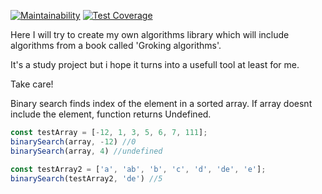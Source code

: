 [![Maintainability](https://api.codeclimate.com/v1/badges/8b8d7e2467ca7fc16fb8/maintainability)](https://codeclimate.com/github/nofacez/algorithms/maintainability)
[![Test Coverage](https://api.codeclimate.com/v1/badges/8b8d7e2467ca7fc16fb8/test_coverage)](https://codeclimate.com/github/nofacez/algorithms/test_coverage)

Here I will try to create my own algorithms library which will include algorithms from a book called 'Groking algorithms'. 

It's a study project but i hope it turns into a usefull tool at least for me.

Take care!

Binary search finds index of the element in a sorted array. If array doesnt include the element, function returns Undefined.

```js
const testArray = [-12, 1, 3, 5, 6, 7, 111];
binarySearch(array, -12) //0
binarySearch(array, 4) //undefined

const testArray2 = ['a', 'ab', 'b', 'c', 'd', 'de', 'e'];
binarySearch(testArray2, 'de') //5
```
